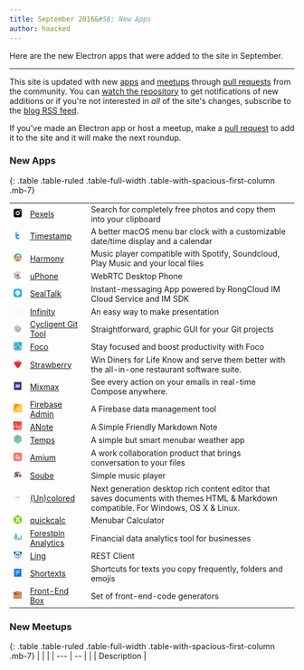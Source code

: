 ```yaml
---
title: September 2016&#58; New Apps
author: haacked
---
```


Here are the new Electron apps that were added to the site in September.

---

This site is updated with new [apps](http://electron.atom.io/apps) and [meetups](http://electron.atom.io/community) through [pull requests](https://github.com/electron/electron.atom.io/pulls) from the community. You can [watch the repository](https://github.com/electron/electron.atom.io) to get notifications of new additions or if you're not interested in _all_ of the site's changes, subscribe to the [blog RSS feed](http://electron.atom.io/feed.xml).

If you've made an Electron app or host a meetup, make a [pull request](https://github.com/electron/electron.atom.io) to add it to the site and it will make the next roundup.

### New Apps

{: .table .table-ruled .table-full-width .table-with-spacious-first-column .mb-7}

|     |     |    |
| --- | --- | -- |
| <img src='/images/apps/pexels.png' width='50'> | [Pexels](https://www.pexels.com/pro/mac-and-windows-app/) | Search for completely free photos and copy them into your clipboard |
| <img src='/images/apps/timestamp.png' width='50'> | [Timestamp](https://mzdr.github.io/timestamp/) | A better macOS menu bar clock with a customizable date/time display and a calendar |
| <img src='/images/apps/harmony.png' width='50'> | [Harmony](http://getharmony.xyz/) | Music player compatible with Spotify, Soundcloud, Play Music and your local files |
| <img src='/images/apps/uphone.png' width='50'> | [uPhone](http://www.integraccs.com) | WebRTC Desktop Phone |
| <img src='/images/apps/sealtalk.png' width='50'> | [SealTalk](http://sealtalk.im) | Instant-messaging App powered by RongCloud IM Cloud Service and IM SDK |
| <img src='/images/apps/infinity.png' width='50'> | [Infinity](https://ycosxapp.github.io) | An easy way to make presentation |
| <img src='/images/apps/cycligent.png' width='50'> | [Cycligent Git Tool](https://www.cycligent.com/git-tool) | Straightforward, graphic GUI for your Git projects |
| <img src='/images/apps/foco.png' width='50'> | [Foco](https://github.com/akashnimare/foco) | Stay focused and boost productivity with Foco |
| <img src='/images/apps/strawberry-pos.png' width='50'> | [Strawberry](https://strawberrypos.com) | Win Diners for Life Know and serve them better with the all-in-one restaurant software suite. |
| <img src='/images/apps/mixmax.png' width='50'> | [Mixmax](https://mixmax.com/download) | See every action on your emails in real-time Compose anywhere. |
| <img src='/images/apps/firebase-admin.png' width='50'> | [Firebase Admin](https://firebaseadmin.com) | A Firebase data management tool |
| <img src='/images/apps/anote.png' width='50'> | [ANote](https://github.com/AnotherNote/anote) | A Simple Friendly Markdown Note |
| <img src='/images/apps/temps.png' width='50'> | [Temps](https://jackd248.github.io/temps/) | A simple but smart menubar weather app |
| <img src='/images/apps/amium-icon.png' width='50'> | [Amium](https://www.amium.com) | A work collaboration product that brings conversation to your files |
| <img src='/images/apps/soube.png' width='50'> | [Soube](http://soube.diegomolina.cl) | Simple music player |
| <img src='/images/apps/uncolored.png' width='50'> | [(Un)colored](https://n457.github.io/Uncolored/) | Next generation desktop rich content editor that saves documents with themes HTML & Markdown compatible. For Windows, OS X & Linux. |
| <img src='/images/apps/qickcalcicon.png' width='50'> | [quickcalc](https://github.com/Cwoodall6/quickcalc) | Menubar Calculator |
| <img src='/images/apps/forestpin.png' width='50'> | [Forestpin Analytics](http://forestpin.com/analytics) | Financial data analytics tool for businesses |
| <img src='/images/apps/ling.png' width='50'> | [Ling](https://github.com/talhasch/ling) | REST Client |
| <img src='/images/apps/shortexts.png' width='50'> | [Shortexts](http://shortexts.com/) | Shortcuts for texts you copy frequently, folders and emojis |
| <img src='/images/apps/front-end-box.png' width='50'> | [Front-End Box](http://frontendbox.io) | Set of front-end-code generators |




### New Meetups

{: .table .table-ruled .table-full-width .table-with-spacious-first-column .mb-7}
|     |    |
| --- | -- |
| []() | Description |
